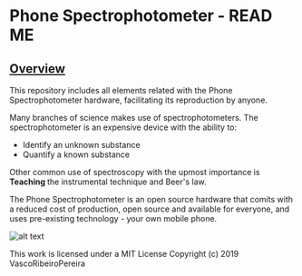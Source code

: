 # Phone Spectrophotometer - READ ME
## <U> Overview </U>

This repository includes all elements related with the Phone Spectrophotometer hardware, facilitating its reproduction by anyone.

Many branches of science makes use of spectrophotometers.
The spectrophotometer is an expensive device with the ability to:
<ul>
  <li>Identify an unknown substance</li>
  <li>Quantify a known substance</li>
</ul>
Other common use of spectroscopy with the upmost importance is <b> Teaching </b> the instrumental technique and Beer's law.

The Phone Spectrophotometer is an open source hardware that comits with a reduced cost of production, open source and available for everyone, and uses pre-existing technology - your own mobile phone.


![alt text](https://github.com/VascoRibeiroPereira/phone-spectrophotometer/blob/master/images/Overview.jpg?raw=true)


This work is licensed under a MIT License
Copyright (c) 2019 VascoRibeiroPereira
